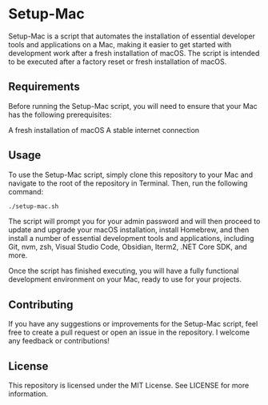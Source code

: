 # Setup-Mac
Setup-Mac is a script that automates the installation of essential developer tools and applications on a Mac, making it easier to get started with development work after a fresh installation of macOS. The script is intended to be executed after a factory reset or fresh installation of macOS.

## Requirements
Before running the Setup-Mac script, you will need to ensure that your Mac has the following prerequisites:

A fresh installation of macOS
A stable internet connection

## Usage
To use the Setup-Mac script, simply clone this repository to your Mac and navigate to the root of the repository in Terminal. Then, run the following command:

```bash
./setup-mac.sh
```

The script will prompt you for your admin password and will then proceed to update and upgrade your macOS installation, install Homebrew, and then install a number of essential development tools and applications, including Git, nvm, zsh, Visual Studio Code, Obsidian, Iterm2, .NET Core SDK, and more.

Once the script has finished executing, you will have a fully functional development environment on your Mac, ready to use for your projects.

## Contributing
If you have any suggestions or improvements for the Setup-Mac script, feel free to create a pull request or open an issue in the repository. I welcome any feedback or contributions!

## License
This repository is licensed under the MIT License. See LICENSE for more information.